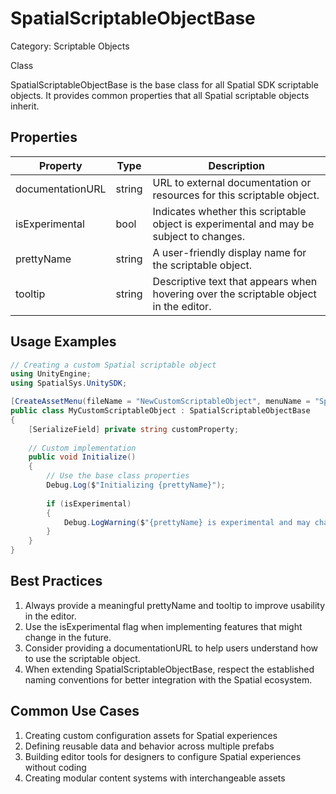 # SpatialScriptableObjectBase

Category: Scriptable Objects

Class

SpatialScriptableObjectBase is the base class for all Spatial SDK scriptable objects. It provides common properties that all Spatial scriptable objects inherit.

## Properties

| Property | Type | Description |
| --- | --- | --- |
| documentationURL | string | URL to external documentation or resources for this scriptable object. |
| isExperimental | bool | Indicates whether this scriptable object is experimental and may be subject to changes. |
| prettyName | string | A user-friendly display name for the scriptable object. |
| tooltip | string | Descriptive text that appears when hovering over the scriptable object in the editor. |

## Usage Examples

```csharp
// Creating a custom Spatial scriptable object
using UnityEngine;
using SpatialSys.UnitySDK;

[CreateAssetMenu(fileName = "NewCustomScriptableObject", menuName = "Spatial/Custom/MyScriptableObject")]
public class MyCustomScriptableObject : SpatialScriptableObjectBase
{
    [SerializeField] private string customProperty;
    
    // Custom implementation
    public void Initialize()
    {
        // Use the base class properties
        Debug.Log($"Initializing {prettyName}");
        
        if (isExperimental)
        {
            Debug.LogWarning($"{prettyName} is experimental and may change in future updates.");
        }
    }
}
```

## Best Practices

1. Always provide a meaningful prettyName and tooltip to improve usability in the editor.
2. Use the isExperimental flag when implementing features that might change in the future.
3. Consider providing a documentationURL to help users understand how to use the scriptable object.
4. When extending SpatialScriptableObjectBase, respect the established naming conventions for better integration with the Spatial ecosystem.

## Common Use Cases

1. Creating custom configuration assets for Spatial experiences
2. Defining reusable data and behavior across multiple prefabs
3. Building editor tools for designers to configure Spatial experiences without coding
4. Creating modular content systems with interchangeable assets